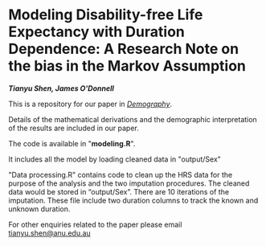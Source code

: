 # Modeling Disability-free Life Expectancy with Duration Dependence: A Research Note on the bias in the Markov Assumption 

***Tianyu Shen, James O'Donnell***

This is a repository for our paper in [*Demography*](https://doi.org/10.1215/00703370-11058373).

Details of the mathematical derivations and the demographic interpretation of the results are included in our paper.

The code is available in "**modeling.R**".

It includes all the model by loading cleaned data in "output/Sex"

"Data processing.R" contains code to clean up the HRS data for the purpose of the analysis and the two imputation procedures. The cleaned data would be stored in “output/Sex”. There are 10 iterations of the imputation. These file include two duration columns to track the known and unknown duration. 

For other enquiries related to the paper please email tianyu.shen@anu.edu.au
